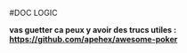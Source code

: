 #DOC LOGIC

**vas guetter ca peux y avoir des trucs utiles : https://github.com/apehex/awesome-poker**
